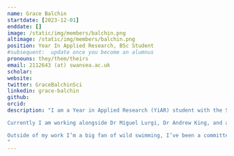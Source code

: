 ```yaml
---
name: Grace Balchin
startdate: [2023-12-01]
enddate: []
image: /static/img/members/balchin.png
altimage: /static/img/members/balchin.png
position: Year In Applied Research, BSc Student
#subsequent:  update once you become an alumnus
pronouns: they/them/theirs
email: 2112643 (at) swansea.ac.uk 
scholar:
website: 
twitter: GraceBalchinSci
linkedin: grace-balchin
github: 
orcid: 
description: "I am a Year in Applied Research (YiAR) student with the SHOAL research group at Swansea University, under the supervision of Dr Andrew King. This is a sandwich year in between the second and final year of my BSc Marine Biology degree, in which I have been assisting with a number of research projects including those on collective movement and wildlife population modelling. 

Currently I am working alongside Dr Miguel Lurgi, Dr Andrew King, and another YiAR student Jude Lynch to create a population model of chacma baboons, Papio ursinus, on the Cape Peninsula, South Africa. To do so we are using census reports of managed troops within this geographically isolated population, aiming to understand it’s demographic processes and assess the sustainability of management practices. 

Outside of my work I’m a big fan of wild swimming, I’ve been a committee member for my university’s scuba diving club for several years, and my biggest current travel goal is to free dive with humpback whales.
"
---
```

